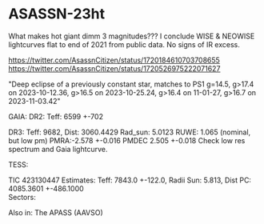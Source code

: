 # ASASSN-23ht

What makes hot giant dimm 3 magnitudes??? 
I conclude WISE & NEOWISE lightcurves flat to end of 2021 from public data.
No signs of IR excess.

https://twitter.com/AsassnCitizen/status/1720184610703708655
https://twitter.com/AsassnCitizen/status/1720526975222071627

"Deep eclipse of a previously constant star, matches to 
PS1 g=14.5, 
g>17.4 on 2023-10-12.36, 
g>16.5 on 2023-10-25.24, 
g>16.4 on 11-01-27, 
g>16.7 on 2023-11-03.42"

GAIA:
DR2: Teff: 6599	+-702 

DR3: Teff: 9682,
Dist: 3060.4429
Rad_sun: 5.0123
RUWE: 1.065 (nominal, but low pm)
PMRA:-2.578	+-0.016	
PMDEC 2.505	+-0.018
Check low res spectrum and Gaia lightcurve.

TESS:

TIC 423130447
Estimates: Teff: 7843.0	+-122.0, Radii Sun: 5.813, Dist PC: 4085.3601	+-486.1000	
Sectors:

Also in: The APASS (AAVSO)




